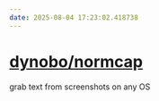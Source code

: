 ```yaml
---
date: 2025-08-04 17:23:02.418738
---
```


# [dynobo/normcap](https://github.com/dynobo/normcap)

grab text from screenshots on any OS